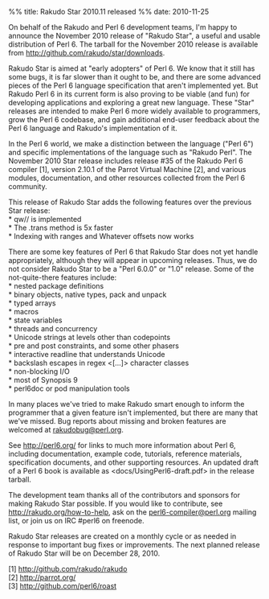 %% title:  Rakudo Star 2010.11 released
%% date: 2010-11-25

<p>On behalf of the Rakudo and Perl 6 development teams, I'm happy to announce the November 2010 release of "Rakudo Star", a useful and usable distribution of Perl 6.  The tarball for the November 2010 release is available from <a href="http://github.com/rakudo/star/downloads">http://github.com/rakudo/star/downloads</a>.</p>
<p>Rakudo Star is aimed at "early adopters" of Perl 6.  We know that it still has some bugs, it is far slower than it ought to be, and there are some advanced pieces of the Perl 6 language specification that aren't implemented yet.  But Rakudo Perl 6 in its current form is also proving to be viable (and fun) for developing applications and exploring a great new language.  These "Star" releases are intended to make Perl 6 more widely available to programmers, grow the Perl 6 codebase, and gain additional end-user feedback about the Perl 6 language and Rakudo's implementation of it.</p>
<p>In the Perl 6 world, we make a distinction between the language ("Perl 6") and specific implementations of the language such as "Rakudo Perl".  The November 2010 Star release includes release #35 of the Rakudo Perl 6 compiler [1], version 2.10.1 of the Parrot Virtual Machine [2], and various modules, documentation, and other resources collected from the Perl 6 community.</p>
<p>This release of Rakudo Star adds the following features over the previous Star release:<br />
  * qw// is implemented<br />
  * The .trans method is 5x faster<br />
  * Indexing with ranges and Whatever offsets now works</p>
<p>There are some key features of Perl 6 that Rakudo Star does not yet handle appropriately, although they will appear in upcoming releases.  Thus, we do not consider Rakudo Star to be a "Perl 6.0.0" or "1.0" release.  Some of the not-quite-there features include:<br />
  * nested package definitions<br />
  * binary objects, native types, pack and unpack<br />
  * typed arrays<br />
  * macros<br />
  * state variables<br />
  * threads and concurrency<br />
  * Unicode strings at levels other than codepoints<br />
  * pre and post constraints, and some other phasers<br />
  * interactive readline that understands Unicode<br />
  * backslash escapes in regex &lt;[...]&gt; character classes<br />
  * non-blocking I/O<br />
  * most of Synopsis 9<br />
  * perl6doc or pod manipulation tools</p>
<p>In many places we've tried to make Rakudo smart enough to inform the programmer that a given feature isn't implemented, but there are many that we've missed.  Bug reports about missing and broken features are welcomed at <a href="mailto:rakudobug@perl.org">&#x72;&#97;&#x6b;u&#100;&#x6f;&#98;&#x75;&#103;&#x40;&#112;&#x65;&#114;&#x6c;&#46;&#x6f;r&#103;</a>.</p>
<p>See <a href="http://perl6.org/" title="http://perl6.org/">http://perl6.org/</a> for links to much more information about Perl 6, including documentation, example code, tutorials, reference materials, specification documents, and other supporting resources. An updated draft of a Perl 6 book is available as &lt;docs/UsingPerl6-draft.pdf&gt; in the release tarball.</p>
<p>The development team thanks all of the contributors and sponsors for making Rakudo Star possible.  If you would like to contribute, see <a href="http://rakudo.org/how-to-help">http://rakudo.org/how-to-help</a>, ask on the <a href="mailto:perl6-compiler@perl.org">perl6-compiler@perl.org</a> mailing list, or join us on IRC #perl6 on freenode.</p>
<p>Rakudo Star releases are created on a monthly cycle or as needed in response to important bug fixes or improvements.  The next planned release of Rakudo Star will be on December 28, 2010.</p>
<p>[1] <a href="http://github.com/rakudo/rakudo" title="http://github.com/rakudo/rakudo">http://github.com/rakudo/rakudo</a><br />
[2] <a href="http://parrot.org/" title="http://parrot.org/">http://parrot.org/</a><br />
[3] <a href="http://github.com/perl6/roast" title="http://github.com/perl6/roast">http://github.com/perl6/roast</a></p>
